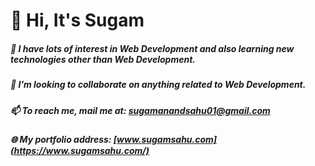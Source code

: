 # 👋 Hi, It's Sugam
##### 👀 I have lots of interest in Web Development and also learning new technologies other than Web Development.
##### 💞️ I’m looking to collaborate on anything related to Web Development.
##### 📫 To reach me, mail me at: sugamanandsahu01@gmail.com
##### 🌐 My portfolio address: [www.sugamsahu.com](https://www.sugamsahu.com/)

<!---
iSugam/iSugam is a ✨ special ✨ repository because its `README.md` (this file) appears on your GitHub profile.
You can click the Preview link to take a look at your changes.
--->
